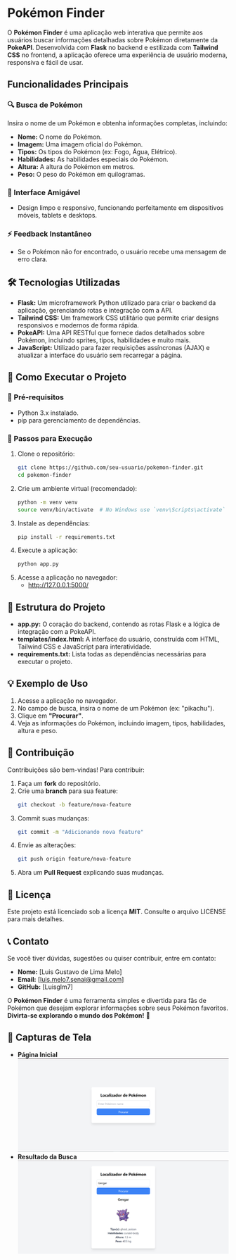 # Pokémon Finder

O **Pokémon Finder** é uma aplicação web interativa que permite aos usuários buscar informações detalhadas sobre Pokémon diretamente da **PokeAPI**. Desenvolvida com **Flask** no backend e estilizada com **Tailwind CSS** no frontend, a aplicação oferece uma experiência de usuário moderna, responsiva e fácil de usar.

## Funcionalidades Principais

### 🔍 Busca de Pokémon
Insira o nome de um Pokémon e obtenha informações completas, incluindo:
- **Nome:** O nome do Pokémon.
- **Imagem:** Uma imagem oficial do Pokémon.
- **Tipos:** Os tipos do Pokémon (ex: Fogo, Água, Elétrico).
- **Habilidades:** As habilidades especiais do Pokémon.
- **Altura:** A altura do Pokémon em metros.
- **Peso:** O peso do Pokémon em quilogramas.

### 🎨 Interface Amigável
- Design limpo e responsivo, funcionando perfeitamente em dispositivos móveis, tablets e desktops.

### ⚡ Feedback Instantâneo
- Se o Pokémon não for encontrado, o usuário recebe uma mensagem de erro clara.

## 🛠️ Tecnologias Utilizadas

- **Flask:** Um microframework Python utilizado para criar o backend da aplicação, gerenciando rotas e integração com a API.
- **Tailwind CSS:** Um framework CSS utilitário que permite criar designs responsivos e modernos de forma rápida.
- **PokeAPI:** Uma API RESTful que fornece dados detalhados sobre Pokémon, incluindo sprites, tipos, habilidades e muito mais.
- **JavaScript:** Utilizado para fazer requisições assíncronas (AJAX) e atualizar a interface do usuário sem recarregar a página.

## 🚀 Como Executar o Projeto

### 🔧 Pré-requisitos
- Python 3.x instalado.
- pip para gerenciamento de dependências.

### 📌 Passos para Execução
1. Clone o repositório:
   ```bash
   git clone https://github.com/seu-usuario/pokemon-finder.git
   cd pokemon-finder
   ```
2. Crie um ambiente virtual (recomendado):
   ```bash
   python -m venv venv
   source venv/bin/activate  # No Windows use `venv\Scripts\activate`
   ```
3. Instale as dependências:
   ```bash
   pip install -r requirements.txt
   ```
4. Execute a aplicação:
   ```bash
   python app.py
   ```
5. Acesse a aplicação no navegador:
   - http://127.0.0.1:5000/

## 📂 Estrutura do Projeto

- **app.py:** O coração do backend, contendo as rotas Flask e a lógica de integração com a PokeAPI.
- **templates/index.html:** A interface do usuário, construída com HTML, Tailwind CSS e JavaScript para interatividade.
- **requirements.txt:** Lista todas as dependências necessárias para executar o projeto.

## 💡 Exemplo de Uso
1. Acesse a aplicação no navegador.
2. No campo de busca, insira o nome de um Pokémon (ex: "pikachu").
3. Clique em **"Procurar"**.
4. Veja as informações do Pokémon, incluindo imagem, tipos, habilidades, altura e peso.

## 🤝 Contribuição

Contribuições são bem-vindas! Para contribuir:
1. Faça um **fork** do repositório.
2. Crie uma **branch** para sua feature:
   ```bash
   git checkout -b feature/nova-feature
   ```
3. Commit suas mudanças:
   ```bash
   git commit -m "Adicionando nova feature"
   ```
4. Envie as alterações:
   ```bash
   git push origin feature/nova-feature
   ```
5. Abra um **Pull Request** explicando suas mudanças.

## 📜 Licença
Este projeto está licenciado sob a licença **MIT**. Consulte o arquivo LICENSE para mais detalhes.

## 📞 Contato
Se você tiver dúvidas, sugestões ou quiser contribuir, entre em contato:

- **Nome:** [Luis Gustavo de Lima Melo]
- **Email:** [luis.melo7.senai@gmail.com]
- **GitHub:** [Luisglm7]

O **Pokémon Finder** é uma ferramenta simples e divertida para fãs de Pokémon que desejam explorar informações sobre seus Pokémon favoritos. **Divirta-se explorando o mundo dos Pokémon!** 🚀

## 📸 Capturas de Tela


- **Página Inicial**
![Tela inicial](img/tela%20inicial.png)
- **Resultado da Busca**
![Resultado](img/resultado.png)

